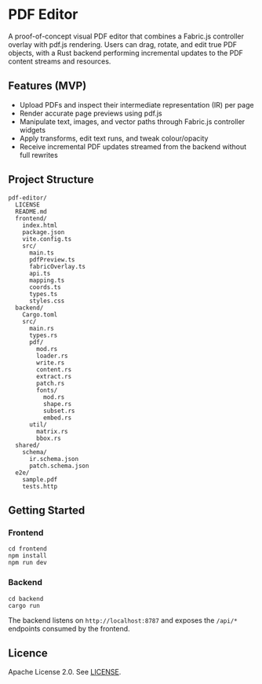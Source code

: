 # PDF Editor

A proof-of-concept visual PDF editor that combines a Fabric.js controller overlay with pdf.js rendering. Users can drag, rotate, and edit true PDF objects, with a Rust backend performing incremental updates to the PDF content streams and resources.

## Features (MVP)

- Upload PDFs and inspect their intermediate representation (IR) per page
- Render accurate page previews using pdf.js
- Manipulate text, images, and vector paths through Fabric.js controller widgets
- Apply transforms, edit text runs, and tweak colour/opacity
- Receive incremental PDF updates streamed from the backend without full rewrites

## Project Structure

```
pdf-editor/
  LICENSE
  README.md
  frontend/
    index.html
    package.json
    vite.config.ts
    src/
      main.ts
      pdfPreview.ts
      fabricOverlay.ts
      api.ts
      mapping.ts
      coords.ts
      types.ts
      styles.css
  backend/
    Cargo.toml
    src/
      main.rs
      types.rs
      pdf/
        mod.rs
        loader.rs
        write.rs
        content.rs
        extract.rs
        patch.rs
        fonts/
          mod.rs
          shape.rs
          subset.rs
          embed.rs
      util/
        matrix.rs
        bbox.rs
  shared/
    schema/
      ir.schema.json
      patch.schema.json
  e2e/
    sample.pdf
    tests.http
```

## Getting Started

### Frontend

```
cd frontend
npm install
npm run dev
```

### Backend

```
cd backend
cargo run
```

The backend listens on `http://localhost:8787` and exposes the `/api/*` endpoints consumed by the frontend.

## Licence

Apache License 2.0. See [LICENSE](./LICENSE).

